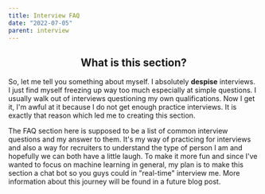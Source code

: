 ```yaml
---
title: Interview FAQ
date: "2022-07-05"
parent: interview
---
```


<h2 class = 'font-weight-bold' align = 'Center'> What is this section? </h2>

So, let me tell you something about myself. I absolutely **despise** interviews. I just find myself freezing up way too much especially at simple questions. I usually walk out of interviews questioning my own qualifications. Now I get it, I'm awful at it because I do not get enough practice interviews. It is exactly that reason which led me to creating this section.   
   
The FAQ section here is supposed to be a list of common interview questions and my answer to them. It's my way of practicing for interviews and also a way for recruiters to understand the type of person I am and hopefully we can both have a little laugh. To make it more fun and since I've wanted to focus on machine learning in general, my plan is to make this section a chat bot so you guys could in "real-time" interview me. More information about this journey will be found in a future blog post. 